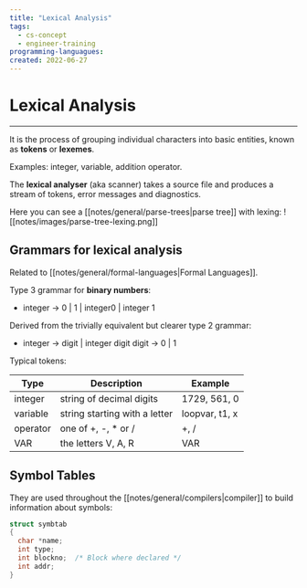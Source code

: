 ```yaml
---
title: "Lexical Analysis"
tags:
  - cs-concept
  - engineer-training
programming-languagues:
created: 2022-06-27
---
```

# Lexical Analysis
---
It is the process of grouping individual characters into basic entities, known as **tokens** or **lexemes**.

Examples: integer, variable, addition operator.

The **lexical analyser** (aka scanner) takes a source file and produces a stream of tokens, error messages and diagnostics.

Here you can see a [[notes/general/parse-trees|parse tree]] with lexing:
![[notes/images/parse-tree-lexing.png]]

## Grammars for lexical analysis
Related to [[notes/general/formal-languages|Formal Languages]].

Type 3 grammar for **binary numbers**:

- integer $\rightarrow$ 0 | 1 | integer0 | integer 1

Derived from the trivially equivalent but clearer type 2 grammar:

- integer $\rightarrow$ digit | integer digit
digit $\rightarrow$ 0 | 1

Typical tokens:

| Type     | Description                   | Example        |
| -------- | ----------------------------- | -------------- |
| integer  | string of decimal digits      | 1729, 561, 0   |
| variable | string starting with a letter | loopvar, t1, x |
| operator | one of +, -, * or /           | +, /           |
| VAR      | the letters V, A, R           | VAR               |

## Symbol Tables
They are used throughout the [[notes/general/compilers|compiler]] to build information about symbols:

```c
struct symbtab
{
  char *name;
  int type;
  int blockno;  /* Block where declared */
  int addr;
}
```
